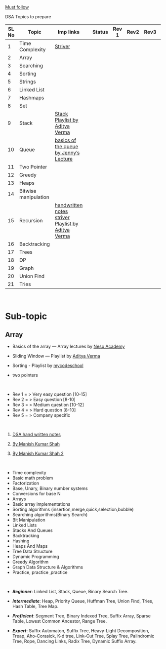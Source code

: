 [Must follow](https://anubhavsinha98.medium.com/resources-to-master-data-structures-and-algorithms-24450dc6d52b)

DSA Topics to prepare

| SL No | Topic                | Imp links                                                                                                                                                                                                                                                                                          |     | Status | Rev 1 | Rev2 | Rev3 | Rev4 | Rev5 |
| ----- | -------------------- | -------------------------------------------------------------------------------------------------------------------------------------------------------------------------------------------------------------------------------------------------------------------------------------------------- | --- | ------ | ----- | ---- | ---- | ---- | ---- |
| 1     | Time Complexity      | [Striver](https://www.youtube.com/watch?v=FPu9Uld7W-E&t=180s)                                                                                                                                                                                                                                      |     |        |       |      |      |      |      |
| 2     | Array                |                                                                                                                                                                                                                                                                                                    |     |        |       |      |      |      |      |
| 3     | Searching            |                                                                                                                                                                                                                                                                                                    |     |        |       |      |      |      |      |
| 4     | Sorting              |                                                                                                                                                                                                                                                                                                    |     |        |       |      |      |      |      |
| 5     | Strings              |                                                                                                                                                                                                                                                                                                    |     |        |       |      |      |      |      |
| 6     | Linked List          |                                                                                                                                                                                                                                                                                                    |     |        |       |      |      |      |      |
| 7     | Hashmaps             |                                                                                                                                                                                                                                                                                                    |     |        |       |      |      |      |      |
| 8     | Set                  |                                                                                                                                                                                                                                                                                                    |     |        |       |      |      |      |      |
| 9     | Stack                | [Stack Playlist by Aditya Verma](https://www.youtube.com/watch?v=P1bAPZg5uaE&list=PL_z_8CaSLPWdeOezg68SKkeLN4-T_jNHd)                                                                                                                                                                              |     |        |       |      |      |      |      |
| 10    | Queue                | [basics of the queue by Jenny’s Lecture](https://www.youtube.com/watch?v=zp6pBNbUB2U)                                                                                                                                                                                                              |     |        |       |      |      |      |      |
| 11    | Two Pointer          |                                                                                                                                                                                                                                                                                                    |     |        |       |      |      |      |
| 12    | Greedy               |                                                                                                                                                                                                                                                                                                    |     |        |       |      |      |      |      |
| 13    | Heaps                |                                                                                                                                                                                                                                                                                                    |     |        |       |      |      |      |      |
| 14    | Bitwise manipulation |                                                                                                                                                                                                                                                                                                    |     |        |       |      |      |      |      |
| 15    | Recursion            | [handwritten notes striver](https://www.linkedin.com/posts/shubham-upadhyay1_striver-recursion-notes-activity-7045627239131942912-AIRG?utm_source=share&utm_medium=member_desktop) [Playlist by Aditya Verma](https://www.youtube.com/watch?v=kHi1DUhp9kM&list=PL_z_8CaSLPWeT1ffjiImo0sYTcnLzo-wY) |     |        |       |      |      |      |      |
| 16    | Backtracking         |                                                                                                                                                                                                                                                                                                    |     |        |       |      |      |      |      |
| 17    | Trees                |                                                                                                                                                                                                                                                                                                    |     |        |       |      |      |      |      |
| 18    | DP                   |                                                                                                                                                                                                                                                                                                    |     |        |       |      |      |      |      |
| 19    | Graph                |                                                                                                                                                                                                                                                                                                    |     |        |       |      |      |      |      |
| 20    | Union Find           |                                                                                                                                                                                                                                                                                                    |     |        |       |      |      |      |      |
| 21    | Tries                |                                                                                                                                                                                                                                                                                                    |     |        |       |      |      |      |      |

&nbsp;

# Sub-topic

## Array

- Basics of the array — Array lectures by [Neso Academy](https://www.youtube.com/watch?v=55l-aZ7_F24&list=PLBlnK6fEyqRjoG6aJ4FvFU1tlXbjLBiOP)

- Sliding Window — Playlist by [Aditya Verma](https://www.youtube.com/watch?v=EHCGAZBbB88&list=PL_z_8CaSLPWeM8BDJmIYDaoQ5zuwyxnfj)

- Sorting - Playlist by [mycodeschool](https://www.youtube.com/watch?v=pkkFqlG0Hds&list=PL2_aWCzGMAwKedT2KfDMB9YA5DgASZb3U&index=2)

- two pointers

&nbsp;

- Rev 1 = > Very easy question [10-15]
- Rev 2 = > Easy question [8-10]
- Rev 3 = > Medium question [10-12]
- Rev 4 = > Hard question [8-10]
- Rev 5 = > Company specific

&nbsp;

1. [DSA hand written notes](https://www.linkedin.com/posts/manish-kumar-shah_data-structure-handwritten-notes-activity-7045705948610347008-yLyw?utm_source=share&utm_medium=member_desktop)

2. [By Manish Kumar Shah](https://www.linkedin.com/posts/manish-kumar-shah_data-structures-and-algorithm-notes-activity-7042441946379739136-T1JI?utm_source=share&utm_medium=member_desktop)

3. [By Manish Kumar Shah 2](https://www.linkedin.com/posts/manish-kumar-shah_data-structure-handwritten-notes-activity-7045705948610347008-yLyw?utm_source=share&utm_medium=member_desktop)

&nbsp;

- Time complexity
- Basic math problem
- Factorization
- Base, Unary, Binary number systems
- Conversions for base N
- Arrays
- Basic array implementations
- Sorting algorithms (insertion,merge,quick,selection,bubble)
- Searching algorithms(Binary Search)
- Bit Manipulation
- Linked Lists
- Stacks And Queues
- Backtracking
- Hashing
- Heaps And Maps
- Tree Data Structure
- Dynamic Programming
- Greedy Algorithm
- Graph Data Structure & Algorithms
- Practice, practice ,practice

&nbsp;

- **_Beginner_**: Linked List, Stack, Queue, Binary Search Tree.

- **_Intermediate_**: Heap, Priority Queue, Huffman Tree, Union Find, Tries, Hash Table, Tree Map.

- **_Proficient_**: Segment Tree, Binary Indexed Tree, Suffix Array, Sparse Table, Lowest Common Ancestor, Range Tree.

- **_Expert_**: Suffix Automaton, Suffix Tree, Heavy-Light Decomposition, Treap, Aho-Corasick, K-d tree, Link-Cut Tree, Splay Tree, Palindromic Tree, Rope, Dancing Links, Radix Tree, Dynamic Suffix Array.
